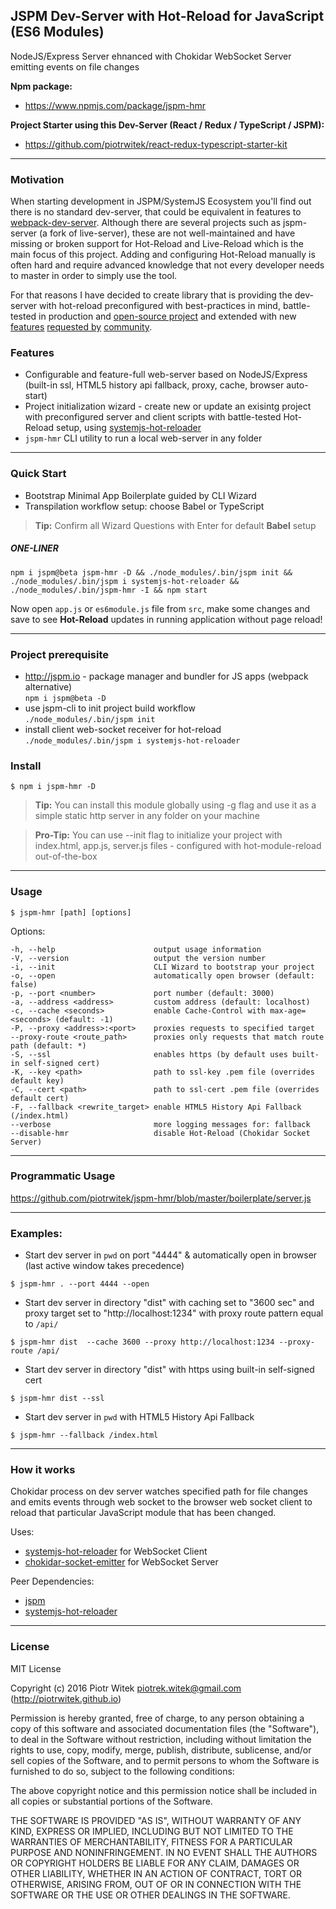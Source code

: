 ## JSPM Dev-Server with Hot-Reload for JavaScript (ES6 Modules)
NodeJS/Express Server ehnanced with Chokidar WebSocket Server emitting events on file changes

**Npm package:**
- https://www.npmjs.com/package/jspm-hmr

**Project Starter using this Dev-Server (React / Redux / TypeScript / JSPM):**
- https://github.com/piotrwitek/react-redux-typescript-starter-kit

---

### Motivation
When starting development in JSPM/SystemJS Ecosystem you'll find out there is no standard dev-server, that could be equivalent in features to [webpack-dev-server](https://github.com/webpack/webpack-dev-server). Although there are several projects such as jspm-server (a fork of live-server), these are not well-maintained and have missing or broken support for Hot-Reload and Live-Reload which is the main focus of this project.
Adding and configuring Hot-Reload manually is often hard and require advanced knowledge that not every developer needs to master in order to simply use the tool. 

For that reasons I have decided to create library that is providing the dev-server with hot-reload preconfigured with best-practices in mind, battle-tested in production and [open-source project](https://github.com/piotrwitek/react-redux-typescript-starter-kit) and extended with new [features](https://github.com/piotrwitek/jspm-hmr/pull/4) [requested by](https://github.com/piotrwitek/jspm-hmr/issues/8) [community](https://github.com/piotrwitek/jspm-hmr/issues/3).

### Features
- Configurable and feature-full web-server based on NodeJS/Express (built-in ssl, HTML5 history api fallback, proxy, cache, browser auto-start)
- Project initialization wizard - create new or update an exisintg project with preconfigured server and client scripts with battle-tested Hot-Reload setup, using [systemjs-hot-reloader](https://github.com/capaj/systemjs-hot-reloader)
- `jspm-hmr` CLI utility to run a local web-server in any folder

---

### Quick Start
- Bootstrap Minimal App Boilerplate guided by CLI Wizard
- Transpilation workflow setup: choose Babel or TypeScript

> __Tip:__ Confirm all Wizard Questions with Enter for default __Babel__ setup

##### _ONE-LINER_
```
npm i jspm@beta jspm-hmr -D && ./node_modules/.bin/jspm init && ./node_modules/.bin/jspm i systemjs-hot-reloader && ./node_modules/.bin/jspm-hmr -I && npm start
```

Now open `app.js` or `es6module.js` file from `src`, make some changes and save to see __Hot-Reload__ updates in running application without page reload!

---

### Project prerequisite

- http://jspm.io - package manager and bundler for JS apps (webpack alternative)  
`npm i jspm@beta -D`
- use jspm-cli to init project build workflow  
`./node_modules/.bin/jspm init`
- install client web-socket receiver for hot-reload  
`./node_modules/.bin/jspm i systemjs-hot-reloader`

### Install

```
$ npm i jspm-hmr -D
```

> __Tip:__ You can install this module globally using -g flag and use it as a simple static http server in any folder on your machine

> __Pro-Tip:__ You can use --init flag to initialize your project with index.html, app.js, server.js files - configured with hot-module-reload out-of-the-box

---

### Usage
```
$ jspm-hmr [path] [options]
```
 Options:

    -h, --help                      output usage information
    -V, --version                   output the version number
    -i, --init                      CLI Wizard to bootstrap your project
    -o, --open                      automatically open browser (default: false)
    -p, --port <number>             port number (default: 3000)
    -a, --address <address>         custom address (default: localhost)
    -c, --cache <seconds>           enable Cache-Control with max-age=<seconds> (default: -1)
    -P, --proxy <address>:<port>    proxies requests to specified target
    --proxy-route <route_path>      proxies only requests that match route path (default: *)
    -S, --ssl                       enables https (by default uses built-in self-signed cert)
    -K, --key <path>                path to ssl-key .pem file (overrides default key)
    -C, --cert <path>               path to ssl-cert .pem file (overrides default cert)
    -F, --fallback <rewrite_target> enable HTML5 History Api Fallback (/index.html)
    --verbose                       more logging messages for: fallback
    --disable-hmr                   disable Hot-Reload (Chokidar Socket Server)
---

### Programmatic Usage
https://github.com/piotrwitek/jspm-hmr/blob/master/boilerplate/server.js

---

### Examples:

- Start dev server in `pwd` on port "4444" & automatically open in browser (last active window takes precedence)
```
$ jspm-hmr . --port 4444 --open
```

- Start dev server in directory "dist" with caching set to "3600 sec" and proxy target set to "http://localhost:1234" with proxy route pattern equal to `/api/`
```
$ jspm-hmr dist  --cache 3600 --proxy http://localhost:1234 --proxy-route /api/
```

- Start dev server in directory "dist" with https using built-in self-signed cert
```
$ jspm-hmr dist --ssl
```

- Start dev server in `pwd` with HTML5 History Api Fallback
```
$ jspm-hmr --fallback /index.html
```

---

### How it works
Chokidar process on dev server watches specified path for file changes and emits events through web socket to the browser web socket client to reload that particular JavaScript module that has been changed.

Uses:
- [systemjs-hot-reloader](https://github.com/capaj/systemjs-hot-reloader) for WebSocket Client
- [chokidar-socket-emitter](https://github.com/capaj/chokidar-socket-emitter) for WebSocket Server

Peer Dependencies:
- [jspm](https://github.com/jspm/jspm-cli)
- [systemjs-hot-reloader](https://github.com/capaj/systemjs-hot-reloader)

---

### License

MIT License

Copyright (c) 2016 Piotr Witek <piotrek.witek@gmail.com> (http://piotrwitek.github.io)

Permission is hereby granted, free of charge, to any person obtaining a copy
of this software and associated documentation files (the "Software"), to deal
in the Software without restriction, including without limitation the rights
to use, copy, modify, merge, publish, distribute, sublicense, and/or sell
copies of the Software, and to permit persons to whom the Software is
furnished to do so, subject to the following conditions:

The above copyright notice and this permission notice shall be included in all
copies or substantial portions of the Software.

THE SOFTWARE IS PROVIDED "AS IS", WITHOUT WARRANTY OF ANY KIND, EXPRESS OR
IMPLIED, INCLUDING BUT NOT LIMITED TO THE WARRANTIES OF MERCHANTABILITY,
FITNESS FOR A PARTICULAR PURPOSE AND NONINFRINGEMENT. IN NO EVENT SHALL THE
AUTHORS OR COPYRIGHT HOLDERS BE LIABLE FOR ANY CLAIM, DAMAGES OR OTHER
LIABILITY, WHETHER IN AN ACTION OF CONTRACT, TORT OR OTHERWISE, ARISING FROM,
OUT OF OR IN CONNECTION WITH THE SOFTWARE OR THE USE OR OTHER DEALINGS IN THE
SOFTWARE.
